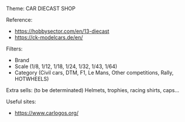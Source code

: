Theme: CAR DIECAST SHOP

Reference:
- https://hobbysector.com/en/13-diecast
- https://ck-modelcars.de/en/

Filters:
- Brand
- Scale (1/8, 1/12, 1/18, 1/24, 1/32, 1/43, 1/64)
- Category (Civil cars, DTM, F1, Le Mans, Other competitions, Rally, HOTWHEELS)

Extra sells: (to be determinated)
Helmets, trophies, racing shirts, caps...

Useful sites:
- https://www.carlogos.org/

